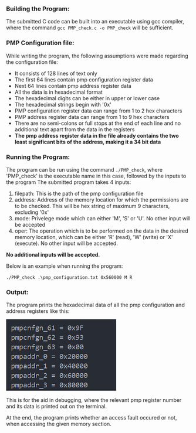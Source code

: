 ### Building the Program:
The submitted C code can be built into an executable using gcc compiler, where the command `gcc PMP_check.c -o PMP_check` will be sufficient.

### PMP Configuration file:
While writing the program, the following assumptions were made regarding the configuration file:
- It consists of 128 lines of text only
- The first 64 lines contain pmp configuration register data
- Next 64 lines contain pmp address register data
- All the data is in hexadecimal format
- The hexadecimal digits can be either in upper or lower case
- The hexadecimal strings begin with '0x'
- PMP configuration register data can range from 1 to 2 hex characters
- PMP address register data can range from 1 to 9 hex characters
- There are no semi-colons or full stops at the end of each line and no additional text apart from the data in the registers
- **The pmp address register data in the file already contains the two least significant bits of the address, making it a 34 bit data**

### Running the Program:
The program can be run using the command `./PMP_check`, where 'PMP_check' is the executable name in this case, followed by the inputs to the program
The submitted program takes 4 inputs:
1. filepath: This is the path of the pmp configuration file
2. address: Address of the memory location for which the permissions are to be checked. This will be hex string of maximum 9 characters, excluding '0x'
3. mode: Privelege mode which can either 'M', 'S' or 'U'. No other input will be accepted
4. oper: The operation which is to be performed on the data in the desired memory location, which can be either 'R' (read), 'W' (write) or 'X' (execute). No other input will be accepted.

**No additional inputs will be accepted.**

Below is an example when running the program:
```
./PMP_check .\pmp_configuration.txt 0x560000 M R
```
### Output:
The program prints the hexadecimal data of all the pmp configuration and address registers like this:

![Output-ss](https://github.com/Muhammad-Furrukh/IDL-Programming-Challenge-Submission-Muhammad-Furrukh/blob/main/Screenshot%202025-02-08%20210705.png)

This is for the aid in debugging, where the relevant pmp register number and its data is printed out on the terminal.

At the end, the program prints whether an access fault occured or not, when accessing the given memory section.


